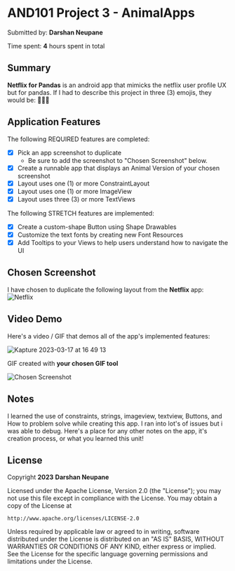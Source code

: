 # AND101 Project 3 - AnimalApps

Submitted by: **Darshan Neupane**

Time spent: **4** hours spent in total

## Summary

**Netflix for Pandas** is an android app that mimicks the netflix user profile UX but for pandas. 
If I had to describe this project in three (3) emojis, they would be: **🐼😚😁**

## Application Features

The following REQUIRED features are completed:

- [x] Pick an app screenshot to duplicate
  - Be sure to add the screenshot to "Chosen Screenshot" below.
- [x] Create a runnable app that displays an Animal Version of your chosen screenshot
- [x] Layout uses one (1) or more ConstraintLayout
- [x] Layout uses one (1) or more ImageView
- [x] Layout uses three (3) or more TextViews

The following STRETCH features are implemented:

- [x] Create a custom-shape Button using Shape Drawables
- [x] Customize the text fonts by creating new Font Resources
- [x] Add Tooltips to your Views to help users understand how to navigate the UI

## Chosen Screenshot

I have chosen to duplicate the following layout from the **Netflix** app:
![Netflix](https://user-images.githubusercontent.com/118059734/226036210-9a0b5531-c75f-4aca-8e56-126684e39993.jpeg)



## Video Demo

Here's a video / GIF that demos all of the app's implemented features:

![Kapture 2023-03-17 at 16 49 13](https://user-images.githubusercontent.com/118059734/226041797-db338b8f-9c22-4f89-942b-feec568b7e18.gif)


GIF created with **your chosen GIF tool**

<!-- Recommended tools:
- [Kap](https://getkap.co/) for macOS
- [ScreenToGif](https://www.screentogif.com/) for Windows
- [peek](https://github.com/phw/peek) for Linux. -->


<img src='http://example.com/link/to/your/image.png' title='Chosen Screenshot' width='' alt='Chosen Screenshot' />

## Notes
I learned the use of constraints, strings, imageview, textview, Buttons, and How to problem solve while creating this app. I ran into lot's of issues but i was able to debug.
Here's a place for any other notes on the app, it's creation process, or what you learned this unit!

## License

Copyright **2023** **Darshan Neupane**

Licensed under the Apache License, Version 2.0 (the "License");
you may not use this file except in compliance with the License.
You may obtain a copy of the License at

    http://www.apache.org/licenses/LICENSE-2.0

Unless required by applicable law or agreed to in writing, software
distributed under the License is distributed on an "AS IS" BASIS,
WITHOUT WARRANTIES OR CONDITIONS OF ANY KIND, either express or implied.
See the License for the specific language governing permissions and
limitations under the License.
